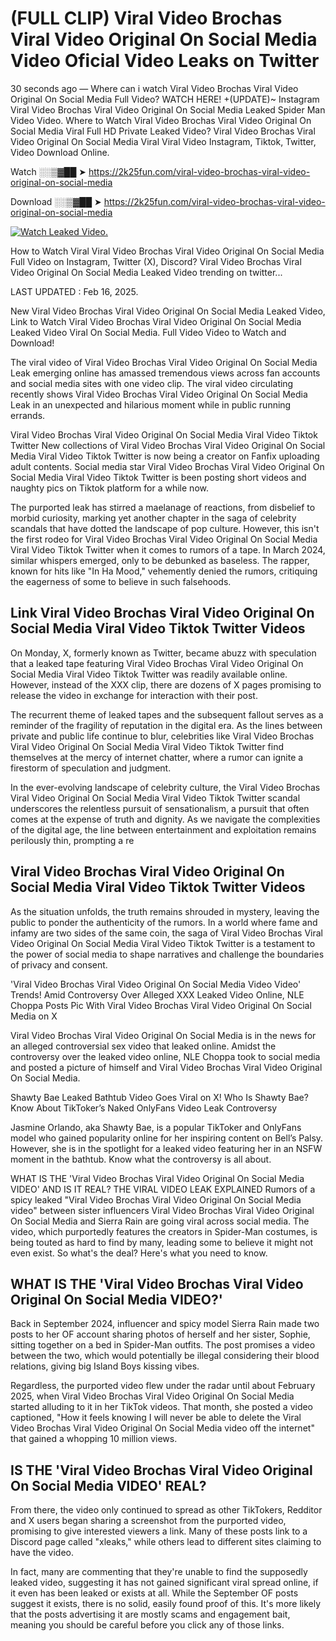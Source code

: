 # (FULL CLIP) Viral Video Brochas Viral Video Original On Social Media Video Oficial Video Leaks on Twitter

30 seconds ago — Where can i watch Viral Video Brochas Viral Video Original On Social Media Full Video? WATCH HERE! +(UPDATE)~ Instagram Viral Video Brochas Viral Video Original On Social Media Leaked Spider Man Video Video. Where to Watch Viral Video Brochas Viral Video Original On Social Media Viral Full HD Private Leaked Video? Viral Video Brochas Viral Video Original On Social Media Viral Viral Video Instagram, Tiktok, Twitter, Video Download Online.

Watch ░░▒▓██ ➤ https://2k25fun.com/viral-video-brochas-viral-video-original-on-social-media

Download ░░▒▓██ ➤ https://2k25fun.com/viral-video-brochas-viral-video-original-on-social-media

[![Watch Leaked Video.](https://miro.medium.com/v2/resize:fit:828/format:webp/1*cilzJN44JGOrTw9NJCrNHA.gif "Watch Leaked Video")](https://2k25fun.com/viral-video-brochas-viral-video-original-on-social-media)

How to Watch Viral Viral Video Brochas Viral Video Original On Social Media Full Video on Instagram, Twitter (X), Discord? Viral Video Brochas Viral Video Original On Social Media Leaked Video trending on twitter...

LAST UPDATED : Feb 16, 2025.

New Viral Video Brochas Viral Video Original On Social Media Leaked Video, Link to Watch Viral Video Brochas Viral Video Original On Social Media Leaked Video Viral On Social Media. Full Video Video to Watch and Download!

The viral video of Viral Video Brochas Viral Video Original On Social Media Leak emerging online has amassed tremendous views across fan accounts and social media sites with one video clip. The viral video circulating recently shows Viral Video Brochas Viral Video Original On Social Media Leak in an unexpected and hilarious moment while in public running errands.

Viral Video Brochas Viral Video Original On Social Media Viral Video Tiktok Twitter New collections of Viral Video Brochas Viral Video Original On Social Media Viral Video Tiktok Twitter is now being a creator on Fanfix uploading adult contents. Social media star Viral Video Brochas Viral Video Original On Social Media Viral Video Tiktok Twitter is been posting short videos and naughty pics on Tiktok platform for a while now.

The purported leak has stirred a maelanage of reactions, from disbelief to morbid curiosity, marking yet another chapter in the saga of celebrity scandals that have dotted the landscape of pop culture. However, this isn't the first rodeo for Viral Video Brochas Viral Video Original On Social Media Viral Video Tiktok Twitter when it comes to rumors of a tape. In March 2024, similar whispers emerged, only to be debunked as baseless. The rapper, known for hits like "In Ha Mood," vehemently denied the rumors, critiquing the eagerness of some to believe in such falsehoods.

## Link Viral Video Brochas Viral Video Original On Social Media Viral Video Tiktok Twitter Videos

On Monday, X, formerly known as Twitter, became abuzz with speculation that a leaked tape featuring Viral Video Brochas Viral Video Original On Social Media Viral Video Tiktok Twitter was readily available online. However, instead of the XXX clip, there are dozens of X pages promising to release the video in exchange for interaction with their post.

The recurrent theme of leaked tapes and the subsequent fallout serves as a reminder of the fragility of reputation in the digital era. As the lines between private and public life continue to blur, celebrities like Viral Video Brochas Viral Video Original On Social Media Viral Video Tiktok Twitter find themselves at the mercy of internet chatter, where a rumor can ignite a firestorm of speculation and judgment.

In the ever-evolving landscape of celebrity culture, the Viral Video Brochas Viral Video Original On Social Media Viral Video Tiktok Twitter scandal underscores the relentless pursuit of sensationalism, a pursuit that often comes at the expense of truth and dignity. As we navigate the complexities of the digital age, the line between entertainment and exploitation remains perilously thin, prompting a re

##  Viral Video Brochas Viral Video Original On Social Media Viral Video Tiktok Twitter Videos

As the situation unfolds, the truth remains shrouded in mystery, leaving the public to ponder the authenticity of the rumors. In a world where fame and infamy are two sides of the same coin, the saga of Viral Video Brochas Viral Video Original On Social Media Viral Video Tiktok Twitter is a testament to the power of social media to shape narratives and challenge the boundaries of privacy and consent.

'Viral Video Brochas Viral Video Original On Social Media Video Video' Trends! Amid Controversy Over Alleged XXX Leaked Video Online, NLE Choppa Posts Pic With Viral Video Brochas Viral Video Original On Social Media on X

Viral Video Brochas Viral Video Original On Social Media is in the news for an alleged controversial sex video that leaked online. Amidst the controversy over the leaked video online, NLE Choppa took to social media and posted a picture of himself and Viral Video Brochas Viral Video Original On Social Media.

Shawty Bae Leaked Bathtub Video Goes Viral on X! Who Is Shawty Bae? Know About TikToker’s Naked OnlyFans Video Leak Controversy

Jasmine Orlando, aka Shawty Bae, is a popular TikToker and OnlyFans model who gained popularity online for her inspiring content on Bell’s Palsy. However, she is in the spotlight for a leaked video featuring her in an NSFW moment in the bathtub. Know what the controversy is all about.

WHAT IS THE 'Viral Video Brochas Viral Video Original On Social Media VIDEO' AND IS IT REAL? THE VIRAL VIDEO LEAK EXPLAINED Rumors of a spicy leaked "Viral Video Brochas Viral Video Original On Social Media video" between sister influencers Viral Video Brochas Viral Video Original On Social Media and Sierra Rain are going viral across social media. The video, which purportedly features the creators in Spider-Man costumes, is being touted as hard to find by many, leading some to believe it might not even exist. So what's the deal? Here's what you need to know.

## WHAT IS THE 'Viral Video Brochas Viral Video Original On Social Media VIDEO?'

Back in September 2024, influencer and spicy model Sierra Rain made two posts to her OF account sharing photos of herself and her sister, Sophie, sitting together on a bed in Spider-Man outfits. The post promises a video between the two, which would potentially be illegal considering their blood relations, giving big Island Boys kissing vibes.

Regardless, the purported video flew under the radar until about February 2025, when Viral Video Brochas Viral Video Original On Social Media started alluding to it in her TikTok videos. That month, she posted a video captioned, "How it feels knowing I will never be able to delete the Viral Video Brochas Viral Video Original On Social Media video off the internet" that gained a whopping 10 million views.

## IS THE 'Viral Video Brochas Viral Video Original On Social Media VIDEO' REAL?

From there, the video only continued to spread as other TikTokers, Redditor and X users began sharing a screenshot from the purported video, promising to give interested viewers a link. Many of these posts link to a Discord page called "xleaks," while others lead to different sites claiming to have the video.

In fact, many are commenting that they're unable to find the supposedly leaked video, suggesting it has not gained significant viral spread online, if it even has been leaked or exists at all. While the September OF posts suggest it exists, there is no solid, easily found proof of this. It's more likely that the posts advertising it are mostly scams and engagement bait, meaning you should be careful before you click any of those links.